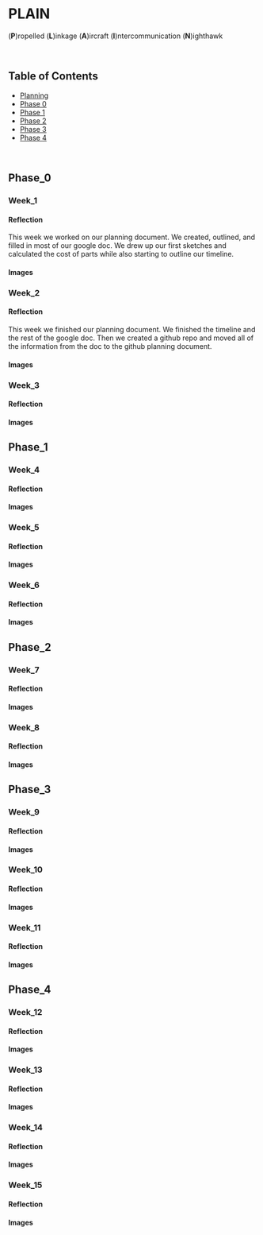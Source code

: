 # PLAIN
(**P**)ropelled (**L**)inkage (**A**)ircraft (**I**)ntercommunication (**N**)ighthawk

&nbsp;


## Table of Contents
* [Planning](Planning.md)
* [Phase 0](#phase_0)
* [Phase 1](#phase_1)
* [Phase 2](#phase_2)
* [Phase 3](#phase_3)
* [Phase 4](#phase_4)
  
&nbsp;

## Phase_0
### Week_1
#### Reflection

This week we worked on our planning document. We created, outlined, and filled in most of our google doc. We drew up our first sketches and calculated the cost of parts while also starting to outline our timeline. 

#### Images


### Week_2
#### Reflection

This week we finished our planning document. We finished the timeline and the rest of the google doc. Then we created a github repo and moved all of the information from the doc to the github planning document. 

#### Images


### Week_3
#### Reflection
#### Images


## Phase_1
### Week_4
#### Reflection
#### Images


### Week_5
#### Reflection
#### Images


### Week_6
#### Reflection
#### Images


## Phase_2
### Week_7
#### Reflection
#### Images


### Week_8
#### Reflection
#### Images


## Phase_3
### Week_9
#### Reflection
#### Images


### Week_10
#### Reflection
#### Images


### Week_11
#### Reflection
#### Images

## Phase_4
### Week_12
#### Reflection
#### Images


### Week_13
#### Reflection
#### Images


### Week_14
#### Reflection
#### Images


### Week_15
#### Reflection
#### Images




